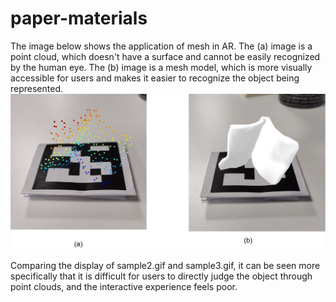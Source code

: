 # paper-materials
The image below shows the application of mesh in AR. The (a) image is a point cloud, which doesn't have a surface and cannot be easily recognized by the human eye. The (b) image is a mesh model, which is more visually accessible for users and makes it easier to recognize the object being represented.
![sample1](./sample1.png)

Comparing the display of sample2.gif and sample3.gif, it can be seen more specifically that it is difficult for users to directly judge the object through point clouds, and the interactive experience feels poor.
